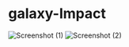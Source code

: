 # galaxy-Impact

![Screenshot (1)](https://user-images.githubusercontent.com/121098138/208656545-fb4d96b4-151b-4935-b612-9b21b3bf2fbd.png)
![Screenshot (2)](https://user-images.githubusercontent.com/121098138/208656559-51f2d7d7-a020-4d13-a35a-01b43a7e5b4c.png)

